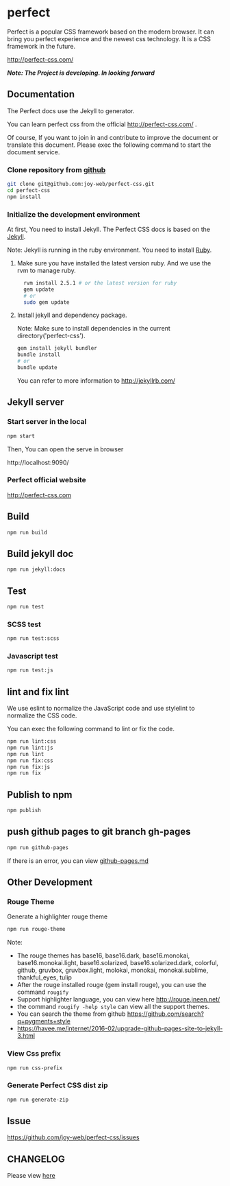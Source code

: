 # perfect
  Perfect is a popular CSS framework based on the modern browser.
  It can bring you perfect experience and the newest css technology.
  It is a CSS framework in the future.
  
  http://perfect-css.com/

**_Note: The Project is developing. In looking forward_**

## Documentation

The Perfect docs use the Jekyll to generator.

You can learn perfect css from the official http://perfect-css.com/ .

Of course, If you want to join in and contribute to improve the document or translate this document. Please exec the following command to start the document service.

### Clone repository from [github](https://github.com/joy-web/perfect-css)

```bash
git clone git@github.com:joy-web/perfect-css.git
cd perfect-css
npm install
```

### Initialize the development environment

At first, You need to install Jekyll. The Perfect CSS docs is based on the [Jekyll](https://jekyllrb.com/).

Note: Jekyll is running in the ruby environment. You need to install [Ruby](https://www.ruby-lang.org/zh_cn/).

1. Make sure you have installed the latest version ruby. And we use the rvm to manage ruby.

    ```bash
      rvm install 2.5.1 # or the latest version for ruby
      gem update
      # or
      sudo gem update
    ```

2. Install jekyll and dependency package.

    Note: Make sure to install dependencies in the current directory('perfect-css').
    
    ```bash
    gem install jekyll bundler
    bundle install
    # or
    bundle update
    ```
    
    You can refer to more information to http://jekyllrb.com/

##  Jekyll server

### Start server in the local

```bash
npm start
```

Then, You can open the serve in browser

http://localhost:9090/

### Perfect official website

http://perfect-css.com

## Build

```bash
npm run build
```

## Build jekyll doc

```bash
npm run jekyll:docs
```

## Test 

```bash
npm run test
```

### SCSS test

```bash
npm run test:scss
```

### Javascript test

```bash
npm run test:js
```

## lint and fix lint
We use eslint to normalize the JavaScript code and use stylelint to normalize the CSS code.

You can exec the following command to lint or fix the code.

```bash
npm run lint:css
npm run lint:js
npm run lint
npm run fix:css
npm run fix:js
npm run fix
```

## Publish to npm

```bash
npm publish
```

## push github pages to git branch gh-pages

```bash
npm run github-pages
```

If there is an error, you can view [github-pages.md](./github-pages.md)

## Other Development

### Rouge Theme

Generate a highlighter rouge theme

```bash
npm run rouge-theme
```

Note: 
* The rouge themes has base16, base16.dark, base16.monokai, base16.monokai.light, base16.solarized, base16.solarized.dark,
  colorful, github, gruvbox, gruvbox.light, molokai, monokai, monokai.sublime, thankful_eyes, tulip
* After the rouge installed rouge (gem install rouge), you can use the command `rougify`
* Support highlighter language, you can view here http://rouge.jneen.net/
* the command `rougify -help style` can view all the support themes.
* You can search the theme from github https://github.com/search?q=pygments+style
* https://havee.me/internet/2016-02/upgrade-github-pages-site-to-jekyll-3.html

### View Css prefix

```bash
npm run css-prefix
```

### Generate Perfect CSS dist zip

```bash
npm run generate-zip
```

## Issue

https://github.com/joy-web/perfect-css/issues

## CHANGELOG

Please view [here](./CHANGELOG.md)
